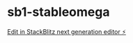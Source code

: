 # sb1-stableomega

[Edit in StackBlitz next generation editor ⚡️](https://stackblitz.com/~/github.com/bhaskerkumarsingh/sb1-stableomega)